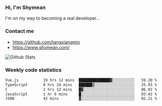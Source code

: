 ### Hi, I'm Shymean

I'm on my way to becoming a real developer...

### Contact me

- <https://github.com/tangxiangmin>
- <https://www.shymean.com/>

![Github Stats](https://github-readme-stats.vercel.app/api?username=tangxiangmin&show_icons=true&theme=dark)


###  Weekly code statistics

<!--START_SECTION:waka-->

```txt
Vue.js           19 hrs 12 mins  ██████████████▓░░░░░░░░░░   59.20 %
TypeScript       8 hrs 24 mins   ██████▒░░░░░░░░░░░░░░░░░░   25.93 %
C                2 hrs 12 mins   █▓░░░░░░░░░░░░░░░░░░░░░░░   06.83 %
JavaScript       1 hr 6 mins     █░░░░░░░░░░░░░░░░░░░░░░░░   03.42 %
JSON             43 mins         ▓░░░░░░░░░░░░░░░░░░░░░░░░   02.21 %
```

<!--END_SECTION:waka-->